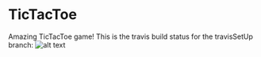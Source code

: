 TicTacToe
=========

Amazing TicTacToe game!
This is the travis build status for the travisSetUp branch:
![alt text](https://travis-ci.org/7kings/TicTacToe.svg?branch=master "Travis status")
